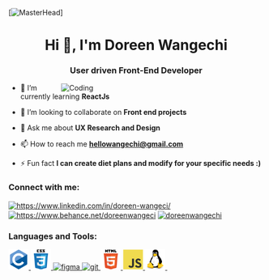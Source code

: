 [![MasterHead](https://www.webmechanix.com/wp-content/webp-expres…-images/uploads/2021/08/wmx-tech-graphic.png.webp)]
<h1 align="center">Hi 👋, I'm Doreen Wangechi</h1>
<h3 align="center">User driven Front-End Developer</h3>
<img align="right" alt="Coding" width="400" src="https://user-images.githubusercontent.com/74038190/256977180-54fb7eef-b1e8-41dc-be97-57e4180b3b24.gif">

- 🌱 I’m currently learning **ReactJs**

- 👯 I’m looking to collaborate on **Front end projects**

- 💬 Ask me about **UX Research and Design**

- 📫 How to reach me **hellowangechi@gmail.com**

- ⚡ Fun fact **I can create diet plans and modify for your specific needs :)**

<h3 align="left">Connect with me:</h3>
<p align="left">
<a href="https://linkedin.com/in/https://www.linkedin.com/in/doreen-wangeci/" target="blank"><img align="center" src="https://raw.githubusercontent.com/rahuldkjain/github-profile-readme-generator/master/src/images/icons/Social/linked-in-alt.svg" alt="https://www.linkedin.com/in/doreen-wangeci/" height="30" width="40" /></a>
<a href="https://www.behance.net/https://www.behance.net/doreenwangeci" target="blank"><img align="center" src="https://raw.githubusercontent.com/rahuldkjain/github-profile-readme-generator/master/src/images/icons/Social/behance.svg" alt="https://www.behance.net/doreenwangeci" height="30" width="40" /></a>
<a href="https://discord.gg/doreenwangechi" target="blank"><img align="center" src="https://raw.githubusercontent.com/rahuldkjain/github-profile-readme-generator/master/src/images/icons/Social/discord.svg" alt="doreenwangechi" height="30" width="40" /></a>
</p>

<h3 align="left">Languages and Tools:</h3>
<p align="left"> <a href="https://www.cprogramming.com/" target="_blank" rel="noreferrer"> <img src="https://raw.githubusercontent.com/devicons/devicon/master/icons/c/c-original.svg" alt="c" width="40" height="40"/> </a> <a href="https://www.w3schools.com/css/" target="_blank" rel="noreferrer"> <img src="https://raw.githubusercontent.com/devicons/devicon/master/icons/css3/css3-original-wordmark.svg" alt="css3" width="40" height="40"/> </a> <a href="https://www.figma.com/" target="_blank" rel="noreferrer"> <img src="https://www.vectorlogo.zone/logos/figma/figma-icon.svg" alt="figma" width="40" height="40"/> </a> <a href="https://git-scm.com/" target="_blank" rel="noreferrer"> <img src="https://www.vectorlogo.zone/logos/git-scm/git-scm-icon.svg" alt="git" width="40" height="40"/> </a> <a href="https://www.w3.org/html/" target="_blank" rel="noreferrer"> <img src="https://raw.githubusercontent.com/devicons/devicon/master/icons/html5/html5-original-wordmark.svg" alt="html5" width="40" height="40"/> </a> <a href="https://developer.mozilla.org/en-US/docs/Web/JavaScript" target="_blank" rel="noreferrer"> <img src="https://raw.githubusercontent.com/devicons/devicon/master/icons/javascript/javascript-original.svg" alt="javascript" width="40" height="40"/> </a> <a href="https://www.linux.org/" target="_blank" rel="noreferrer"> <img src="https://raw.githubusercontent.com/devicons/devicon/master/icons/linux/linux-original.svg" alt="linux" width="40" height="40"/> </a> <a href="https://nodejs.org" target="_blank" rel="noreferrer"> <img
